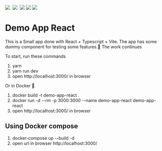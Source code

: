 ![](https://img.shields.io/badge/React-informational?style=flat&logo=react&logoColor=5ed3f3&color=282c34)&nbsp;
![](https://img.shields.io/badge/TypeScript-informational?style=flat&logo=typescript&logoColor=white&color=0076c6)&nbsp;
![](https://img.shields.io/badge/Vite-informational?style=flat&logo=vite&logoColor=white&color=646cff)
![](https://img.shields.io/badge/Docker-informational?style=flat&logo=docker&logoColor=white&color=2392e6)
![](https://img.shields.io/badge/React%20Redux-informational?style=flat&logo=redux&logoColor=white&color=764abc)

# Demo App React

This is a Small app done with React + Typescript + Vite.
The app has some dummy component for testing some features.🦄
The work continues

To start, run these commands

1. yarn
2. yarn run dev
3. open http://localhost:3000/ in browser

Or in Docker 🐳

1. docker build -t demo-app-react .
2. docker run -d --rm -p 3000:3000 --name demo-app-react demo-app-react
3. open http://localhost:3000/ in browser

## Using Docker compose

1. docker-compose up --build -d
2. open url in browser http://localhost:3000/
